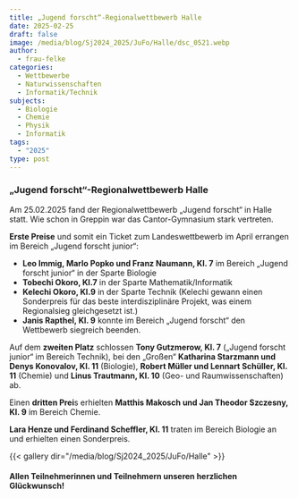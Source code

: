 ```yaml
---
title: „Jugend forscht“-Regionalwettbewerb Halle
date: 2025-02-25
draft: false
image: /media/blog/Sj2024_2025/JuFo/Halle/dsc_0521.webp
author:
  - frau-felke
categories:
  - Wettbewerbe
  - Naturwissenschaften
  - Informatik/Technik
subjects:
  - Biologie
  - Chemie
  - Physik
  - Informatik
tags:
  - "2025"
type: post
---
```

### „Jugend forscht“-Regionalwettbewerb Halle

Am 25.02.2025 fand der Regionalwettbewerb „Jugend forscht“ in Halle statt. Wie schon in Greppin war das Cantor-Gymnasium stark vertreten. 

**Erste Preise** und somit ein Ticket zum Landeswettbewerb im April errangen im Bereich „Jugend forscht junior“:

- **Leo Immig, Marlo Popko und Franz Naumann, Kl. 7** im Bereich „Jugend forscht junior“ in der Sparte Biologie
- **Tobechi Okoro, Kl.7**  in der Sparte Mathematik/Informatik
- **Kelechi Okoro, Kl.9** in der Sparte Technik (Kelechi gewann einen Sonderpreis für das beste interdisziplinäre Projekt, was einem Regionalsieg gleichgesetzt ist.)
- **Janis Rapthel, Kl. 9** konnte im Bereich „Jugend forscht“ den Wettbewerb siegreich beenden.

Auf dem **zweiten Platz** schlossen **Tony Gutzmerow, Kl. 7**  („Jugend forscht junior“ im Bereich Technik), bei den „Großen“ **Katharina Starzmann und Denys Konovalov, Kl. 11** (Biologie), **Robert Müller und Lennart Schüller, Kl. 11** (Chemie) und **Linus Trautmann, Kl. 10** (Geo- und Raumwissenschaften) ab.

Einen **dritten Prei**s erhielten **Matthis Makosch und Jan Theodor Szczesny, Kl. 9** im Bereich Chemie.

**Lara Henze und Ferdinand Scheffler, Kl. 11** traten im Bereich Biologie an und erhielten einen Sonderpreis.



{{< gallery dir="/media/blog/Sj2024_2025/JuFo/Halle" >}}



#### Allen Teilnehmerinnen und Teilnehmern unseren herzlichen Glückwunsch!




